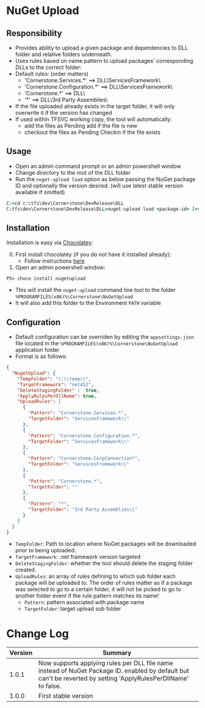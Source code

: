 # NuGet Upload

## Responsibility
- Provides ability to upload a given package and dependencies to DLL folder and relative folders underneath.
- Uses rules based on name pattern to upload packages' corresponding DLLs to the correct folder:
- Default rules: (order matters)
  - 'Cornerstone.Services.*' ==> DLL\ServicesFramework\
  - 'Cornerstone.Configuration.*' ==> DLL\ServicesFramework\
  - 'Cornerstone.*' ==> DLL\
  - '*' ==> DLL\3rd Party Assemblies\
- If the file uploaded already exists in the target folder, it will only overwrite it if the version has changed
- If used within TFSVC working copy, the tool will automatically:
  - add the files as Pending add if the file is new
  - checkout the files as Pending Checkin if the file exists

## Usage
- Open an admin command prompt or an admin powershell window
- Change directory to the root of the DLL folder
- Run the `nuget-upload load` option as below passing the NuGet package ID and optionally the version desired. (will use latest stable version available if omitted) 
```bat
C:>cd c:\tfs\dev\Cornerstone\DevRelease\DLL
C:tfs\dev\Cornerstone\DevRelease\DLL>nuget-upload load <package-id> [<version-id>]
```

## Installation
Installation is easy via [Chocolatey](https://chocolatey.org/):

0. First install chocolatey (if you do not have it installed already):
   * Follow instructions [here](https://chocolatey.org/install)
1. Open an admin powershell window:
```pshell
PS> choco install nugetupload
```
   * This will install the `nuget-upload` command line tool to the folder `%PROGRAMFILES(x86)%\Cornerstone\NuGetUpload`
   * It will also add this folder to the Environment `PATH` variable 


## Configuration
- Default configuration can be overriden by editing the `appsettings.json` file located in the `%PROGRAMFILES(x86)%\Cornerstone\NuGetUpload` application folder
- Format is as follows:
```json
{
  "NugetUpload": {
    "TempFolder": "c:\\temp\\",
    "TargetFramework": "net452",
    "DeleteStagingFolder" :  true,
    "ApplyRulesPerDllName": true,
    "UploadRules": [
      {
        "Pattern": "Cornerstone.Services.*",
        "TargetFolder": "ServicesFramework\\"
      },
      {
        "Pattern": "Cornerstone.Configuration.*",
        "TargetFolder": "ServicesFramework\\"
      },
      {
        "Pattern": "Cornerstone.CorpConnection*",
        "TargetFolder": "ServicesFramework\\"
      },
      {
        "Pattern": "Cornerstone.*",
        "TargetFolder": ""
      },
      {
        "Pattern": "*",
        "TargetFolder": "3rd Party Assemblies\\"
      }
    ]
  }
}
```
- `TempFolder`: Path to location where NuGet packages will be downloaded prior to being uploaded.
- `TargetFramework`: .net framework version targeted
- `DeleteStagingFolder`: whether the tool should delete the staging folder created.
- `UploadRules`: an array of rules defining to which sub folder each package will be uploaded to. The order of rules matter as if a package was selected to go to a certain folder, it will not be picked to go to another folder event if the rule pattern matches its name!
  - `Pattern`: pattern associated with package name
  - `TargetFolder`: target upload sub folder

# Change Log
| Version | Summary 
| ------- | ------- 
| 1.0.1   | Now supports applying rules per DLL file name instead of NuGet Package ID. enabled by default but can't be reverted by setting 'ApplyRulesPerDllName' to false.
| 1.0.0   | First stable version
